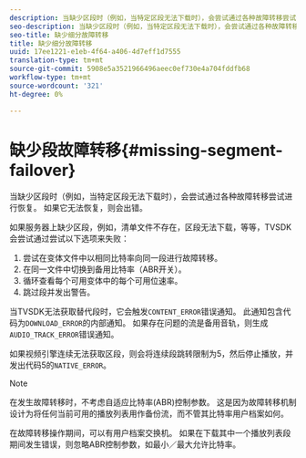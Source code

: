 ```yaml
---
description: 当缺少区段时（例如，当特定区段无法下载时），会尝试通过各种故障转移尝试进行恢复。 如果它无法恢复，则会出错。
seo-description: 当缺少区段时（例如，当特定区段无法下载时），会尝试通过各种故障转移尝试进行恢复。 如果它无法恢复，则会出错。
seo-title: 缺少细分故障转移
title: 缺少细分故障转移
uuid: 17ee1221-e1eb-4f64-a406-4d7eff1d7555
translation-type: tm+mt
source-git-commit: 5908e5a3521966496aeec0ef730e4a704fddfb68
workflow-type: tm+mt
source-wordcount: '321'
ht-degree: 0%

---
```



# 缺少段故障转移{#missing-segment-failover}

当缺少区段时（例如，当特定区段无法下载时），会尝试通过各种故障转移尝试进行恢复。 如果它无法恢复，则会出错。

如果服务器上缺少区段，例如，清单文件不存在，区段无法下载，等等，TVSDK会尝试通过尝试以下选项来失败：

1. 尝试在变体文件中以相同比特率向同一段进行故障转移。
1. 在同一文件中切换到备用比特率（ABR开关）。
1. 循环查看每个可用变体中的每个可用位速率。
1. 跳过段并发出警告。

当TVSDK无法获取替代段时，它会触发`CONTENT_ERROR`错误通知。 此通知包含代码为`DOWNLOAD_ERROR`的内部通知。 如果存在问题的流是备用音轨，则生成`AUDIO_TRACK_ERROR`错误通知。

如果视频引擎连续无法获取区段，则会将连续段跳转限制为5，然后停止播放，并发出代码5的`NATIVE_ERROR`。

>[!NOTE]
>
>在发生故障转移时，不考虑自适应比特率(ABR)控制参数。 这是因为故障转移机制设计为将任何当前可用的播放列表用作备份流，而不管其比特率用户档案如何。
>
>在故障转移操作期间，可以有用户档案交换机。 如果在下载其中一个播放列表段期间发生错误，则忽略ABR控制参数，如最小／最大允许比特率。


